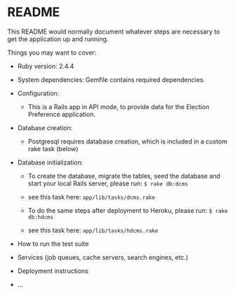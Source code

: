 # README

This README would normally document whatever steps are necessary to get the
application up and running.

Things you may want to cover:

* Ruby version: 2.4.4

* System dependencies: Gemfile contains required dependencies. 

* Configuration: 
	- This is a Rails app in API mode, to provide data for the Election Preference application.

* Database creation:
	- Postgresql requires database creation, which is included in a custom rake task (below)

* Database initialization:
	- To create the database, migrate the tables, seed the database and start your local Rails server, please run: 
	`$ rake db:dcms`
	- see this task here: `app/lib/tasks/dcms.rake`

	- To do the same steps after deployment to Heroku, please run: 
	`$ rake db:hdcms` 
	- see this task here: `app/lib/tasks/hdcms.rake`

* How to run the test suite

* Services (job queues, cache servers, search engines, etc.)

* Deployment instructions

* ...
